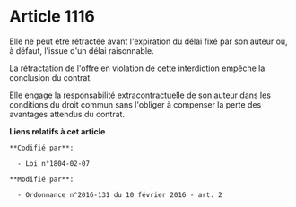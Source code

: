 # Article 1116

Elle ne peut être rétractée avant l'expiration du délai fixé par son auteur ou, à défaut, l'issue d'un délai raisonnable. 

La rétractation de l'offre en violation de cette interdiction empêche la conclusion du contrat. 

Elle engage la responsabilité extracontractuelle de son auteur dans les conditions du droit commun sans l'obliger à compenser
la perte des avantages attendus du contrat.

**Liens relatifs à cet article**

	**Codifié par**:

	  - Loi n°1804-02-07

	**Modifié par**:

	  - Ordonnance n°2016-131 du 10 février 2016 - art. 2
